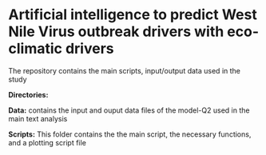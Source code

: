 # Artificial intelligence to predict West Nile Virus outbreak drivers with eco-climatic drivers
The repository contains the main scripts, input/output data used in the study 

**Directories:**

**Data:** contains the input and ouput data files of the model-Q2 used in the main text analysis 
 
**Scripts:** 
This folder contains the the main script, the necessary functions, and a plotting script file
